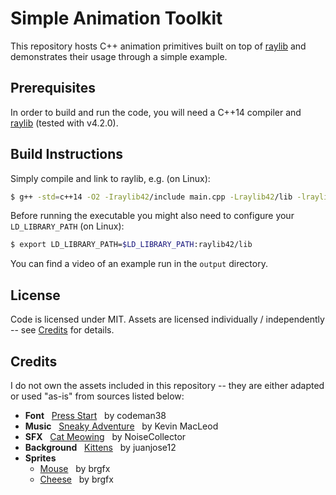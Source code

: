 
# Simple Animation Toolkit

This repository hosts C++ animation primitives built on top of [raylib](https://www.raylib.com/) and demonstrates their usage through a simple example. 

## Prerequisites

In order to build and run the code, you will need a C++14 compiler and [raylib](https://github.com/raysan5/raylib) (tested with v4.2.0).

## Build Instructions

Simply compile and link to raylib, e.g. (on Linux):

```bash
$ g++ -std=c++14 -O2 -Iraylib42/include main.cpp -Lraylib42/lib -lraylib
```

Before running the executable you might also need to configure your `LD_LIBRARY_PATH` (on Linux):

```bash
$ export LD_LIBRARY_PATH=$LD_LIBRARY_PATH:raylib42/lib
```

You can find a video of an example run in the `output` directory.

## License

Code is licensed under MIT. Assets are licensed individually / independently -- see [Credits](#credits) for details.

## Credits

I do not own the assets included in this repository -- they are either adapted or used "as-is" from sources listed below:

- **Font** &nbsp; [Press Start](https://www.1001fonts.com/press-start-font.html) &nbsp; by codeman38
- **Music** &nbsp; [Sneaky Adventure](https://www.youtube.com/watch?v=py2IOtV7lFU) &nbsp; by Kevin MacLeod
- **SFX** &nbsp; [Cat Meowing](https://freesound.org/people/NoiseCollector/sounds/4914/) &nbsp; by NoiseCollector
- **Background** &nbsp; [Kittens](https://www.videvo.net/video/kittens-against-white-background/4775/) &nbsp; by juanjose12
- **Sprites** 
    - [Mouse](https://www.freepik.com/free-vector/design-with-seamless-pattern-gray-rat_7034013.htm) &nbsp; by brgfx
    - [Cheese](https://www.freepik.com/free-vector/english-idiom-with-be-like-chalk-cheese_24059854.htm) &nbsp; by brgfx

